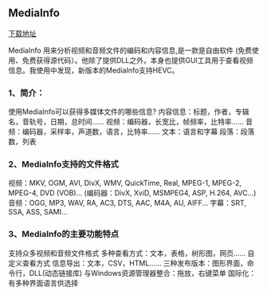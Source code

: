 ## MediaInfo

[下载地址](http://sourceforge.net/projects/mediainfo/files/binary/mediainfo-gui/)

MediaInfo 用来分析视频和音频文件的编码和内容信息,是一款是自由软件 (免费使用、免费获得源代码）。他除了提供DLL之外，本身也提供GUI工具用于查看视频信息。我使用中发现，新版本的MediaInfo支持HEVC。

### 1、简介：

使用MediaInfo可以获得多媒体文件的哪些信息?
内容信息：标题，作者，专辑名，音轨号，日期，总时间……
视频：编码器，长宽比，帧频率，比特率……
音频：编码器，采样率，声道数，语言，比特率……
文本：语言和字幕
段落：段落数，列表
### 2、MediaInfo支持的文件格式
视频：MKV, OGM, AVI, DivX, WMV, QuickTime, Real, MPEG-1, MPEG-2, MPEG-4, DVD (VOB)...
(编码器：DivX, XviD, MSMPEG4, ASP, H.264, AVC...)
音频：OGG, MP3, WAV, RA, AC3, DTS, AAC, M4A, AU, AIFF...
字幕：SRT, SSA, ASS, SAMI...

### 3、MediaInfo的主要功能特点
支持众多视频和音频文件格式
多种查看方式：文本，表格，树形图，网页……
自定义查看方式
信息导出：文本，CSV，HTML……
三种发布版本：图形界面，命令行，DLL(动态链接库)
与Windows资源管理器整合：拖放，右键菜单
国际化：有多种界面语言供选择